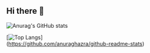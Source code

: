 ## Hi there 👋
![Anurag's GitHub stats](https://github-readme-stats.vercel.app/api?username=DIYlxz)<div>[![Top Langs](https://github-readme-stats.vercel.app/api/top-langs/?username=DIYlxz&layout=compact)]</div>(https://github.com/anuraghazra/github-readme-stats)  
<!--
**DIYlxz/DIYlxz** is a ✨ _special_ ✨ repository because its `README.md` (this file) appears on your GitHub profile.

Here are some ideas to get you started:

- 🔭 I’m currently working on ...
- 🌱 I’m currently learning ...
- 👯 I’m looking to collaborate on ...
- 🤔 I’m looking for help with ...
- 💬 Ask me about ...
- 📫 How to reach me: ...
- 😄 Pronouns: ...
- ⚡ Fun fact: ...
-->
